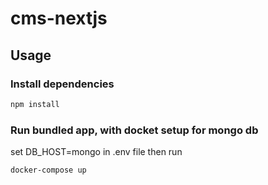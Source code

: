 # cms-nextjs
## Usage

### Install dependencies

```bash
npm install
```

### Run bundled app, with docket setup for mongo db
set DB_HOST=mongo in .env file then run

```bash
docker-compose up
```
